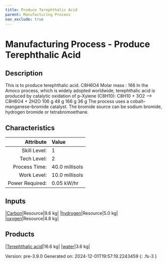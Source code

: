 ```yaml
---
title: Produce Terephthalic Acid
parent: Manufacturing Process
nav_exclude: true
---
```

# Manufacturing Process - Produce Terephthalic Acid

## Description
&#10;&#9;&#9;&#9;This is to produce terephthalic acid. C8H6O4 Molar mass : 166&#10;&#9;&#9;&#9;In the Amoco process, which is widely adopted worldwide, terephthalic acid &#10;&#9;&#9;&#9;is produced by catalytic oxidation of p-Xylene (C8H10):&#10;&#9;&#9;&#9;&#10;&#9;&#9;&#9;C8H10 + 3O2  --&gt; C8H6O4 + 2H2O&#10;&#9;&#9;&#9;106 g    48 g    166 g   36 g&#10;&#9;&#9;&#9;&#10;&#9;&#9;&#9;The process uses a cobalt–manganese–bromide catalyst. The bromide source can &#10;&#9;&#9;&#9;be sodium bromide, hydrogen bromide or tetrabromoethane. &#10;&#9;&#9;

## Characteristics

| Attribute      | Value |
|--------:|:------|
|Skill Level:|1|
|Tech Level:|2|
|Process Time:|40.0 millisols|
|Work Level:|10.0 millisols|
|Power Required:|0.05 kW/hr|

## Inputs

|[Carbon](../resource/carbon.html)|Resource|9.6 kg|
|[hydrogen](../resource/hydrogen.html)|Resource|5.0 kg|
|[oxygen](../resource/oxygen.html)|Resource|4.8 kg|

## Products

|[Terephthalic acid](../resource/terephthalic-acid.html)|16.6 kg|
|[water](../resource/water.html)|3.6 kg|


Version: pre-3.9.0 Generated on: 2024-12-01T19:57:19.2243459
{: .fs-3 }

